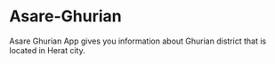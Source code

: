 # Asare-Ghurian
Asare Ghurian App gives you information about Ghurian district that is located in Herat city.
